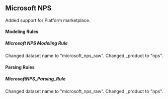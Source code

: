 ## Microsoft NPS

Added support for Platform marketplace.

#### Modeling Rules

##### Microsoft NPS Modeling Rule

Changed dataset name to "microsoft_nps_raw".
Changed _product to "nps".

#### Parsing Rules

##### MicrosoftNPS_Parsing_Rule

Changed dataset name to "microsoft_nps_raw".
Changed _product to "nps".
